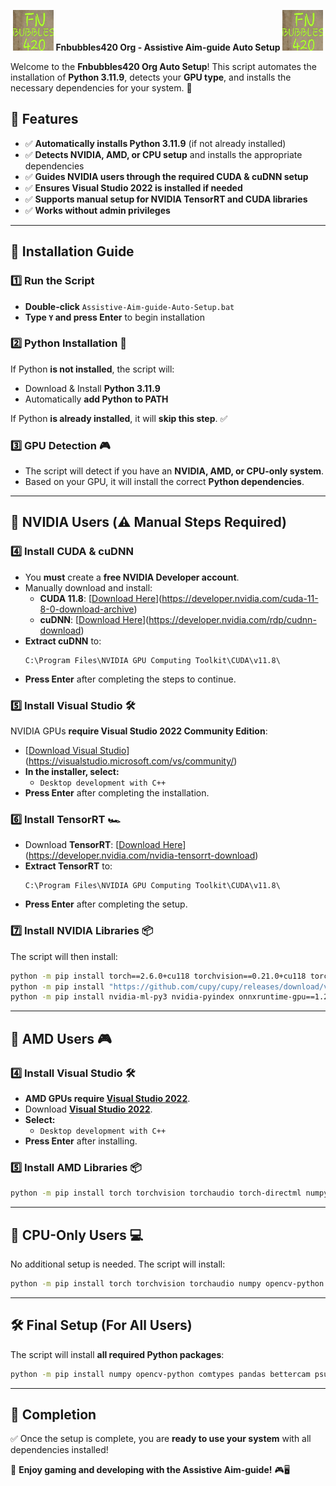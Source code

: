 <p align="center">
  <img src="https://github.com/FNBUBBLES420-ORG/Assistive-AimGuide/blob/main/Assistive-Aim-guide-Auto-Setup/fnbubbles420.png" width="65">
  <strong>Fnbubbles420 Org - Assistive Aim-guide Auto Setup</strong>
  <img src="https://github.com/FNBUBBLES420-ORG/Assistive-AimGuide/blob/main/Assistive-Aim-guide-Auto-Setup/fnbubbles420.png" width="65">
</p>



Welcome to the **Fnbubbles420 Org Auto Setup**! This script automates the installation of **Python 3.11.9**, detects your **GPU type**, and installs the necessary dependencies for your system. 🎯

## 📜 Features
- ✅ **Automatically installs Python 3.11.9** (if not already installed)
- ✅ **Detects NVIDIA, AMD, or CPU setup** and installs the appropriate dependencies
- ✅ **Guides NVIDIA users through the required CUDA & cuDNN setup**
- ✅ **Ensures Visual Studio 2022 is installed if needed**
- ✅ **Supports manual setup for NVIDIA TensorRT and CUDA libraries**
- ✅ **Works without admin privileges**

---

## 🔧 Installation Guide
### 1️⃣ Run the Script
- **Double-click** `Assistive-Aim-guide-Auto-Setup.bat`
- **Type `Y` and press Enter** to begin installation

### 2️⃣ Python Installation 🐍
If Python **is not installed**, the script will:
- Download & Install **Python 3.11.9**
- Automatically **add Python to PATH**

If Python **is already installed**, it will **skip this step**. ✅

### 3️⃣ GPU Detection 🎮
- The script will detect if you have an **NVIDIA, AMD, or CPU-only system**.
- Based on your GPU, it will install the correct **Python dependencies**.

---

## 🔹 NVIDIA Users (⚠️ Manual Steps Required)
### 4️⃣ Install CUDA & cuDNN
- You **must** create a **free NVIDIA Developer account**.
- Manually download and install:
  - **CUDA 11.8**: [[Download Here](https://developer.nvidia.com/cuda-11-8-0-download-archive)](https://developer.nvidia.com/cuda-11-8-0-download-archive)
  - **cuDNN**: [[Download Here](https://developer.nvidia.com/rdp/cudnn-download)](https://developer.nvidia.com/rdp/cudnn-download)
- **Extract cuDNN** to:
  ```
  C:\Program Files\NVIDIA GPU Computing Toolkit\CUDA\v11.8\
  ```
- **Press Enter** after completing the steps to continue.

### 5️⃣ Install Visual Studio 🛠️
NVIDIA GPUs **require Visual Studio 2022 Community Edition**:
- [[Download Visual Studio](https://visualstudio.microsoft.com/vs/community/)](https://visualstudio.microsoft.com/vs/community/)
- **In the installer, select:**
  - `Desktop development with C++`
- **Press Enter** after completing the installation.

### 6️⃣ Install TensorRT 🏎️
- Download **TensorRT**: [[Download Here](https://developer.nvidia.com/nvidia-tensorrt-download)](https://developer.nvidia.com/nvidia-tensorrt-download)
- **Extract TensorRT** to:
  ```
  C:\Program Files\NVIDIA GPU Computing Toolkit\CUDA\v11.8\
  ```
- **Press Enter** after completing the setup.

### 7️⃣ Install NVIDIA Libraries 📦
The script will then install:
```bash
python -m pip install torch==2.6.0+cu118 torchvision==0.21.0+cu118 torchaudio==2.6.0+cu118 --index-url https://download.pytorch.org/whl/cu118
python -m pip install "https://github.com/cupy/cupy/releases/download/v13.3.0/cupy_cuda11x-13.3.0-cp311-cp311-win_amd64.whl"
python -m pip install nvidia-ml-py3 nvidia-pyindex onnxruntime-gpu==1.20.1 onnx==1.17.0 tensorrt
```

---

## 🔸 AMD Users 🎮
### 4️⃣ Install Visual Studio 🛠️
- **AMD GPUs require [Visual Studio 2022](https://visualstudio.microsoft.com/vs/community/)**.
- Download **[Visual Studio 2022](https://visualstudio.microsoft.com/vs/community/)**.
- **Select:**
  - `Desktop development with C++`
- **Press Enter** after installing.

### 5️⃣ Install AMD Libraries 📦
```bash
python -m pip install torch torchvision torchaudio torch-directml numpy opencv-python comtypes pandas cupy bettercam psutil colorama ultralytics PyAutoGUI PyGetWindow pywin32 pyyaml tqdm matplotlib seaborn requests ipython dxcam onnx onnx-simplifier onnxruntime onnxruntime-directml pyarmor dill serial
```

---

## 🔸 CPU-Only Users 💻
No additional setup is needed. The script will install:
```bash
python -m pip install torch torchvision torchaudio numpy opencv-python pyautogui pygetwindow pandas pywin32 pyyaml tqdm matplotlib seaborn requests ipython psutil dxcam onnxruntime serial bettercam pyarmor ultralytics onnx
```

---

## 🛠️ Final Setup (For All Users)
The script will install **all required Python packages**:
```bash
python -m pip install numpy opencv-python comtypes pandas bettercam psutil colorama ultralytics PyAutoGUI PyGetWindow pywin32 pyyaml tqdm matplotlib seaborn requests ipython dxcam onnx onnxruntime onnx-simplifier pyarmor dill serial
```

---

## 🎯 Completion
✅ Once the setup is complete, you are **ready to use your system** with all dependencies installed!

🚀 **Enjoy gaming and developing with the Assistive Aim-guide!** 🎮🖥️

